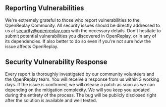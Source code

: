 ## Reporting Vulnerabilities

We're extremely grateful to those who report vulnerabilities to the OpenReplay Community. All security issues should be directly addressed to us at [security@openreplay.com](mailto:security@openreplay.com) with the necessary details.
Don't hesitate to submit potential vulnerabilities you discovered in OpenReplay, or in any of its dependencies. If also better to do so even if you're not sure how the issue affects OpenReplay.

## Security Vulnerability Response

Every report is thoroughly investigated by our community volunteers and the OpenReplay team.
You will receive a response from us within 3 working days. If the issue is confirmed, we will release a patch as soon as we can depending on the mitigation complexity. We will you keep you updated during the entirety of the process. The bug will be publicly disclosed right after the solution is available and well tested.
